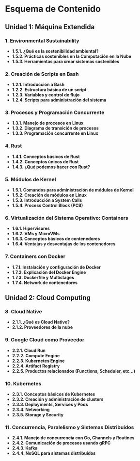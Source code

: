 # Esquema de Contenido

## Unidad 1: Máquina Extendida

### 1. Environmental Sustainability

- **1.5.1. ¿Qué es la sostenibilidad ambiental?**
- **1.5.2. Prácticas sostenibles en la Computación en la Nube**
- **1.5.3. Herramientas para crear sistemas sostenibles**

### 2. Creación de Scripts en Bash

- **1.2.1. Introducción a Bash**
- **1.2.2. Estructura básica de un script**
- **1.2.3. Variables y control de flujo**
- **1.2.4. Scripts para administración del sistema**

### 3. Procesos y Programación Concurrente

- **1.3.1. Manejo de procesos en Linux**
- **1.3.2. Diagrama de transición de procesos**
- **1.3.3. Programación concurrente en Linux**

### 4. Rust

- **1.4.1. Conceptos básicos de Rust**
- **1.4.2. Conceptos únicos de Rust**
- **1.4.3. ¿Qué podemos hacer con Rust?**

### 5. Módulos de Kernel

- **1.5.1. Comandos para administración de módulos de Kernel**
- **1.5.2. Creación de módulos en Linux**
- **1.5.3. Introducción a System Calls**
- **1.5.4. Process Control Block (PCB)**

### 6. Virtualización del Sistema Operativo: Containers

- **1.6.1. Hipervisores**
- **1.6.2. VMs y MicroVMs**
- **1.6.3. Conceptos básicos de contenedores**
- **1.6.4. Ventajas y desventajas de los contenedores**

### 7. Containers con Docker

- **1.7.1. Instalación y configuración de Docker**
- **1.7.2. Explicación del Docker Engine**
- **1.7.3. Dockerfile y Multistages**
- **1.7.4. Network de contenedores**

## Unidad 2: Cloud Computing

### 8. Cloud Native

- **2.1.1. ¿Qué es Cloud Native?**
- **2.1.2. Proveedores de la nube**

### 9. Google Cloud como Proveedor

- **2.2.1. Cloud Run**
- **2.2.2. Compute Engine**
- **2.2.3. Kubernetes Engine**
- **2.2.4. Artifact Registry**
- **2.2.5. Productos relacionados (Functions, Scheduler, etc…)**

### 10. Kubernetes

- **2.3.1. Conceptos básicos de Kubernetes**
- **2.3.2. Creación y administración de clusters**
- **2.3.3. Deployments, Services y Pods**
- **2.3.4. Networking**
- **2.3.5. Storage y Security**

### 11. Concurrencia, Paralelismo y Sistemas Distribuidos

- **2.4.1. Manejo de concurrencia con Go, Channels y Routines**
- **2.4.2. Comunicación de procesos usando gRPC**
- **2.4.3. Kafka**
- **2.4.4. NoSQL para sistemas distribuidos**
